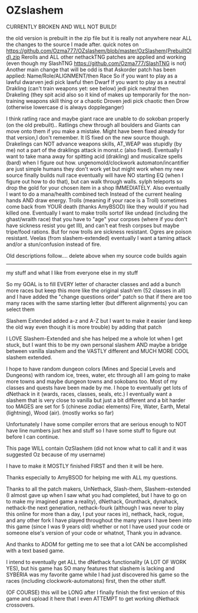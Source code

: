 # OZslashem

CURRENTLY BROKEN AND WILL NOT BUILD!

the old version is prebuilt in the zip file but it is really not anywhere near ALL the changes to the source I made after.
quick notes on https://github.com/Ozma777/OZslashem/blob/master/OzSlashem(PrebuiltOld).zip
Rerolls and ALL other nethackTNG patches are applied and working (even though my SlashTNG https://github.com/Ozma777/SlashTNG is not)
Another main change that will be odd is that Askorder patch has been applied:
Name/Role/ALIGNMENT/then Race
So if you want to play as a lawful dwarven jedi pick lawful then Dwarf
If you want to play as a neutral Drakling (can't train weapons yet: see below) jedi pick neutral then Drakeling
(they spit acid also so it kind of makes up temporarily for the non-training weapons skill thing
or a chaotic Droven jedi pick chaotic then Drow (otherwise lowercase d is always doppleganger)

I think ratling race and maybe giant race are unable to do sokoban properly (on the old prebuilt)..
Ratlings chew through all boulders and Giants can move onto them if you make a mistake. Might have been fixed already for that version,I
don't remember. It IS fixed on the new source though.
Drakelings can NOT advance weapons skills, AT_WEAP was stupidly (by me) not a part of the draklings attack in monst.c (also fixed).
Eventually I want to take mana away for spitting acid (drakling) and musicalize spells (bard) when I figure out how.
ungenomold/clockwork automaton/incantifier are just simple humans they don't work yet but might work when my new source finally builds
null race eventually will have NO starting EQ (when I figure out how to do that), but can walk through walls.
sylph teleports so drop the gold for your chosen item in a shop IMMEDIATELY. Also eventually I want to do a mana/health combined tech
Instead of the current healing hands AND draw energy.
Trolls (meaning if your race is a Troll) sometimes come back from YOUR death (thanks AmyBSOD) like they would if you had killed one.
Eventually I want to make trolls sortof like undead (including the ghast/wraith race) that you have to "age" your corpses (where if you 
don't have sickness resist you get Ill), and can't eat fresh corpses but maybe tripe/food rations. 
But for now trolls are sickness resistant.
Ogres are poison resistant.
Veelas (from slashem-extended) eventually I want a taming attack and/or a stun/confusion instead of fire.

Old descriptions follow.... delete above when my source code builds again
_____________________________________________________________________________________________________________
my stuff and what I like from everyone else in my stuff

So my GOAL is to fill EVERY letter of character classes and add a bunch more races but keep this more like the original slash'em
(52 classes in all) and I have added the "change questions order" patch so that if there are too many races with the same
starting letter (but different alignments) you can select them

Slashem Extended added a-z and A-Z but I want to make it easier (and keep the old way even though it is more trouble) by
adding that patch

I LOVE Slashem-Extended and she has helped me a whole lot when I get stuck, but I want this to be my own personal slashem
AND maybe a bridge between vanilla slashem and the VASTLY different and MUCH MORE COOL slashem extended.

I hope to have random dungeon colors (Mines and Special Levels and Dungeons) with random ice, trees, water, etc through all
I am going to make more towns and maybe dungeon towns and sokobans too.
Most of my classes and quests have been made by me.
I hope to eventually get lots of dNethack in it (wards, races, classes, seals, etc.)
I eventually want a slashem that is very close to vanilla but just a bit different and a bit harder too
MAGES are set for 5 (chinese zodiac elements) Fire, Water, Earth, Metal (lightning), Wood (air). (mostly works so far)

Unfortunately I have some compiler errors that are serious enough to NOT have line numbers just hex and stuff so I have some stuff
to figure out before I can continue.

This page WILL contain OzSlashem (did not know what to call it and it was suggested Oz because of my username)

I have to make it MOSTLY finished FIRST and then it will be here.

Thanks especially to AmyBSOD for helping me with ALL my questions.

Thanks to all the patch makers, UnNethack, Slash-them, Slashem-extended (I almost gave up when I saw what you had completed, but I have to go on to make my imagined game a reality), dNethack, Grunthack, dynahack, nethack-the next generation, nethack-fourk (although I was never to play this online for more than a day, I put your races in), nethack, hack, rogue, and any other fork I have played throughout the many years I have been into this game (since I was 9 years old) whether or not I have used your code or someone else's version of your code or whatnot, Thank you in advance.

And thanks to ADOM for getting me to see that a lot CAN be accomplished with a text based game.

I intend to eventually get ALL the dNethack functionality (A LOT OF WORK YES), but his game has SO many features that slashem is lacking and SYBERIA was my favorite game while I had just discovered his game so the races (including clockwork-automatons) first, then the other stuff.

(OF COURSE) this will be LONG after I finally finish the first version of this game and upload it here that I even ATTEMPT to get working dNethack crossovers.
